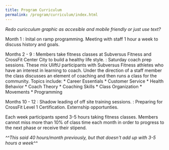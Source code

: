 ```yaml
---
title: Program Curriculum
permalink: /program/curriculum/index.html
---
```


*Redo curicculum graphic as accesible and mobile friendly or just use text?*

Month 1
: Inital on ramp programming.  Meeting with staff 1 hour a week to discuss history and goals.

Months 2 - 9
:   Members take fitness classes at Subversus Fitness and CrossFit Center City to build a healthy life style.
:   Saturday coach prep sessions.  These mix UliftU participants with Subversus Fitness athletes who have an interest in learning to coach. Under the direction of a staff member the class discusses an element of coaching and then runs a class for the community. Topics include:
    * Career Essentials
    * Customer Service
    * Health Behavior
    * Coach Theory
    * Coaching Skills
    * Class Organization
    * Movements
    * Programming

Months 10 - 12
:   Shadow leading of off site training sessions. 
:   Preparing for CrossFit Level 1 Certification.  Externship opportunties.


Each week participants spend 3-5 hours taking fitness classes.  Members cannot miss more than 10% of class time each month in order to progress to the next phase or receive their stipend.

*^^This said 40 hours/month previously, but that doesn't add up with 3-5 hours a week^^*

